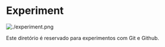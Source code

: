 # Experiment

![./experiment.png](Experiment)

Este diretório é reservado para experimentos com Git e Github.
